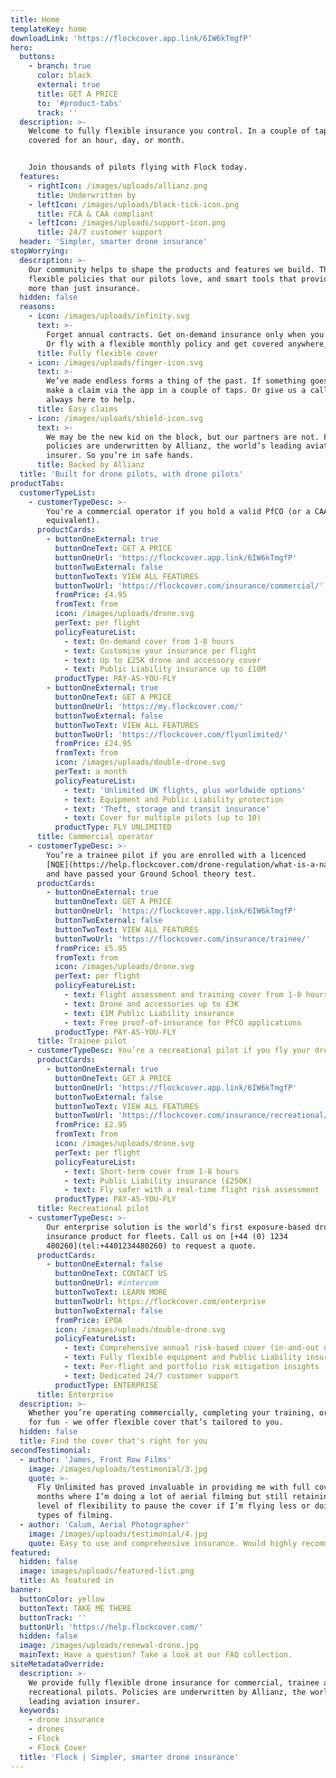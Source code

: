 ```yaml
---
title: Home
templateKey: home
downloadLink: 'https://flockcover.app.link/6IW6kTmgfP'
hero:
  buttons:
    - branch: true
      color: black
      external: true
      title: GET A PRICE
      to: '#product-tabs'
      track: ''
  description: >-
    Welcome to fully flexible insurance you control. In a couple of taps, get
    covered for an hour, day, or month.


    Join thousands of pilots flying with Flock today.
  features:
    - rightIcon: /images/uploads/allianz.png
      title: Underwritten by
    - leftIcon: /images/uploads/black-tick-icon.png
      title: FCA & CAA compliant
    - leftIcon: /images/uploads/support-icon.png
      title: 24/7 customer support
  header: 'Simpler, smarter drone insurance'
stopWorrying:
  description: >-
    Our community helps to shape the products and features we build. The result:
    flexible policies that our pilots love, and smart tools that provide much
    more than just insurance.
  hidden: false
  reasons:
    - icon: /images/uploads/infinity.svg
      text: >-
        Forget annual contracts. Get on-demand insurance only when you need it.
        Or fly with a flexible monthly policy and get covered anywhere, anytime.
      title: Fully flexible cover
    - icon: /images/uploads/finger-icon.svg
      text: >-
        We’ve made endless forms a thing of the past. If something goes wrong,
        make a claim via the app in a couple of taps. Or give us a call, we’re
        always here to help.
      title: Easy claims
    - icon: /images/uploads/shield-icon.svg
      text: >-
        We may be the new kid on the block, but our partners are not. Flock
        policies are underwritten by Allianz, the world’s leading aviation
        insurer. So you’re in safe hands.
      title: Backed by Allianz
  title: 'Built for drone pilots, with drone pilots'
productTabs:
  customerTypeList:
    - customerTypeDesc: >-
        You're a commercial operator if you hold a valid PfCO (or a CAA accepted
        equivalent).
      productCards:
        - buttonOneExternal: true
          buttonOneText: GET A PRICE
          buttonOneUrl: 'https://flockcover.app.link/6IW6kTmgfP'
          buttonTwoExternal: false
          buttonTwoText: VIEW ALL FEATURES
          buttonTwoUrl: 'https://flockcover.com/insurance/commercial/'
          fromPrice: £4.95
          fromText: from
          icon: /images/uploads/drone.svg
          perText: per flight
          policyFeatureList:
            - text: On-demand cover from 1-8 hours
            - text: Customise your insurance per flight
            - text: Up to £25K drone and accessory cover
            - text: Public Liability insurance up to £10M
          productType: PAY-AS-YOU-FLY
        - buttonOneExternal: true
          buttonOneText: GET A PRICE
          buttonOneUrl: 'https://my.flockcover.com/'
          buttonTwoExternal: false
          buttonTwoText: VIEW ALL FEATURES
          buttonTwoUrl: 'https://flockcover.com/flyunlimited/'
          fromPrice: £24.95
          fromText: from
          icon: /images/uploads/double-drone.svg
          perText: a month
          policyFeatureList:
            - text: 'Unlimited UK flights, plus worldwide options'
            - text: Equipment and Public Liability protection
            - text: 'Theft, storage and transit insurance'
            - text: Cover for multiple pilots (up to 10)
          productType: FLY UNLIMITED
      title: Commercial operator
    - customerTypeDesc: >-
        You’re a trainee pilot if you are enrolled with a licenced
        [NQE](https://help.flockcover.com/drone-regulation/what-is-a-national-qualified-entity-nqe),
        and have passed your Ground School theory test.
      productCards:
        - buttonOneExternal: true
          buttonOneText: GET A PRICE
          buttonOneUrl: 'https://flockcover.app.link/6IW6kTmgfP'
          buttonTwoExternal: false
          buttonTwoText: VIEW ALL FEATURES
          buttonTwoUrl: 'https://flockcover.com/insurance/trainee/'
          fromPrice: £5.95
          fromText: from
          icon: /images/uploads/drone.svg
          perText: per flight
          policyFeatureList:
            - text: Flight assessment and training cover from 1-8 hours
            - text: Drone and accessories up to £3K
            - text: £1M Public Liability insurance
            - text: Free proof-of-insurance for PfCO applications
          productType: PAY-AS-YOU-FLY
      title: Trainee pilot
    - customerTypeDesc: You’re a recreational pilot if you fly your drone as a hobby.
      productCards:
        - buttonOneExternal: true
          buttonOneText: GET A PRICE
          buttonOneUrl: 'https://flockcover.app.link/6IW6kTmgfP'
          buttonTwoExternal: false
          buttonTwoText: VIEW ALL FEATURES
          buttonTwoUrl: 'https://flockcover.com/insurance/recreational/'
          fromPrice: £2.95
          fromText: from
          icon: /images/uploads/drone.svg
          perText: per flight
          policyFeatureList:
            - text: Short-term cover from 1-8 hours
            - text: Public Liability insurance (£250K)
            - text: Fly safer with a real-time flight risk assessment
          productType: PAY-AS-YOU-FLY
      title: Recreational pilot
    - customerTypeDesc: >-
        Our enterprise solution is the world’s first exposure-based drone
        insurance product for fleets. Call us on [+44 (0) 1234
        480260](tel:+4401234480260) to request a quote.
      productCards:
        - buttonOneExternal: false
          buttonOneText: CONTACT US
          buttonOneUrl: #intercom
          buttonTwoText: LEARN MORE
          buttonTwoUrl: https://flockcover.com/enterprise
          buttonTwoExternal: false
          fromPrice: £POA
          icon: /images/uploads/double-drone.svg
          policyFeatureList:
            - text: Comprehensive annual risk-based cover (in-and-out of flight)
            - text: Fully flexible equipment and Public Liability insurance
            - text: Per-flight and portfolio risk mitigation insights
            - text: Dedicated 24/7 customer support
          productType: ENTERPRISE
      title: Enterprise
  description: >-
    Whether you’re operating commercially, completing your training, or flying
    for fun - we offer flexible cover that’s tailored to you.
  hidden: false
  title: Find the cover that's right for you
secondTestimonial:
  - author: 'James, Front Row Films'
    image: /images/uploads/testimonial/3.jpg
    quote: >-
      Fly Unlimited has proved invaluable in providing me with full cover in
      months where I’m doing a lot of aerial filming but still retaining that
      level of flexibility to pause the cover if I’m flying less or doing other
      types of filming.
  - author: 'Calum, Aerial Photographer'
    image: /images/uploads/testimonial/4.jpg
    quote: Easy to use and comprehensive insurance. Would highly recommend!
featured:
  hidden: false
  image: images/uploads/featured-list.png
  title: As featured in
banner:
  buttonColor: yellow
  buttonText: TAKE ME THERE
  buttonTrack: ''
  buttonUrl: 'https://help.flockcover.com/'
  hidden: false
  image: /images/uploads/renewal-drone.jpg
  mainText: Have a question? Take a look at our FAQ collection.
siteMetadataOverride:
  description: >-
    We provide fully flexible drone insurance for commercial, trainee and
    recreational pilots. Policies are underwritten by Allianz, the world’s
    leading aviation insurer.
  keywords:
    - drone insurance
    - drones
    - Flock
    - Flock Cover
  title: 'Flock | Simpler, smarter drone insurance'
---
```


